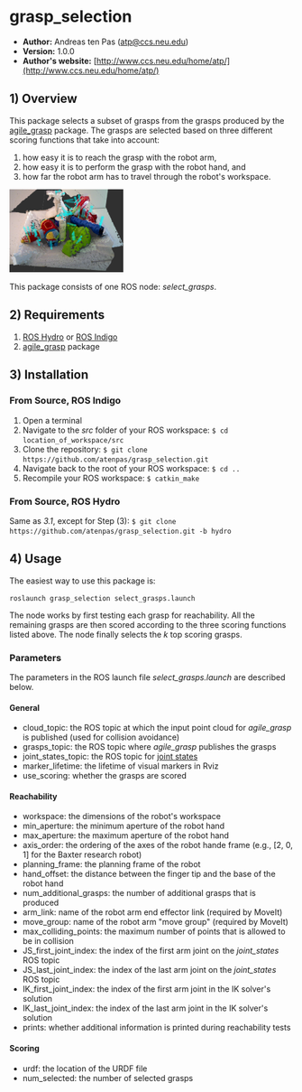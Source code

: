 # grasp_selection

* **Author:** Andreas ten Pas (atp@ccs.neu.edu)
* **Version:** 1.0.0
* **Author's website:** [http://www.ccs.neu.edu/home/atp/](http://www.ccs.neu.edu/home/atp/)


## 1) Overview
This package selects a subset of grasps from the grasps produced by the 
[agile_grasp](http://wiki.ros.org/agile_grasp) package. The grasps are selected based on three different scoring 
functions that take into account:

1. how easy it is to reach the grasp with the robot arm,
2. how easy it is to perform the grasp with the robot hand, and
3. how far the robot arm has to travel through the robot's workspace.

<a href="./readme/rviz1.png"><img src="./readme/rviz1.png" alt="Selected grasps visualized in Rviz" 
	title="Localize grasps with Baxter"	style="width: 40%; height: 40%" /></a>
	
This package consists of one ROS node: *select_grasps*.


## 2) Requirements
1. [ROS Hydro](http://wiki.ros.org/hydro) or [ROS Indigo](http://wiki.ros.org/indigo)
2. [agile_grasp](http://wiki.ros.org/agile_grasp) package


## 3) Installation

### From Source, ROS Indigo
1. Open a terminal
2. Navigate to the *src* folder of your ROS workspace: `$ cd location_of_workspace/src`
2. Clone the repository: `$ git clone https://github.com/atenpas/grasp_selection.git`
3. Navigate back to the root of your ROS workspace: `$ cd ..`
4. Recompile your ROS workspace: `$ catkin_make`

### From Source, ROS Hydro
Same as *3.1*, except for Step (3): `$ git clone https://github.com/atenpas/grasp_selection.git -b hydro`


## 4) Usage
The easiest way to use this package is:

```
roslaunch grasp_selection select_grasps.launch
```

The node works by first testing each grasp for reachability. All the remaining grasps are then scored according to the 
three scoring functions listed above. The node finally selects the *k* top scoring grasps.


### Parameters

The parameters in the ROS launch file *select_grasps.launch* are described below.

#### General

* cloud_topic: the ROS topic at which the input point cloud for *agile_grasp* is published (used for collision avoidance)
* grasps_topic: the ROS topic where *agile_grasp* publishes the grasps
* joint_states_topic: the ROS topic for [joint states](http://wiki.ros.org/joint_state_publisher)
* marker_lifetime: the lifetime of visual markers in Rviz
* use_scoring: whether the grasps are scored

#### Reachability

* workspace: the dimensions of the robot's workspace
* min_aperture: the minimum aperture of the robot hand
* max_aperture: the maximum aperture of the robot hand
* axis_order: the ordering of the axes of the robot hande frame (e.g., [2, 0, 1] for the Baxter research robot)
* planning_frame: the planning frame of the robot
* hand_offset: the distance between the finger tip and the base of the robot hand
* num_additional_grasps: the number of additional grasps that is produced
* arm_link: name of the robot arm end effector link (required by MoveIt)
* move_group: name of the robot arm "move group" (required by MoveIt)
* max_colliding_points: the maximum number of points that is allowed to be in collision
* JS_first_joint_index: the index of the first arm joint on the *joint_states* ROS topic
* JS_last_joint_index: the index of the last arm joint on the *joint_states* ROS topic
* IK_first_joint_index: the index of the first arm joint in the IK solver's solution 
* IK_last_joint_index: the index of the last arm joint in the IK solver's solution
* prints: whether additional information is printed during reachability tests

#### Scoring

* urdf: the location of the URDF file
* num_selected: the number of selected grasps

